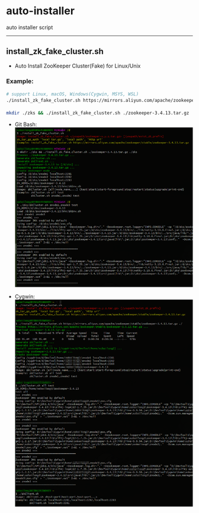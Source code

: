 # auto-installer
auto installer script


---
## install_zk_fake_cluster.sh
- Auto Install ZooKeeper Cluster(Fake) for Linux/Unix

### Example:
```bash
# support Linux, macOS, Windows(Cygwin, MSYS, WSL)
./install_zk_fake_cluster.sh https://mirrors.aliyun.com/apache/zookeeper/stable/zookeeper-3.4.13.tar.gz ./

mkdir ./zks && ./install_zk_fake_cluster.sh ./zookeeper-3.4.13.tar.gz ./zks
```

- Git Bash:
![install_zk_fake_cluster_git_bash](docs/install_zk_fake_cluster_git_bash.png "Example Git Bash")

- Cygwin:
![install_zk_fake_cluster_cygwin](docs/install_zk_fake_cluster_cygwin.png "Example Cygwin")
